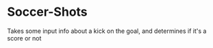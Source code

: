# Soccer-Shots
Takes some input info about a kick on the goal, and determines if it's a score or not
